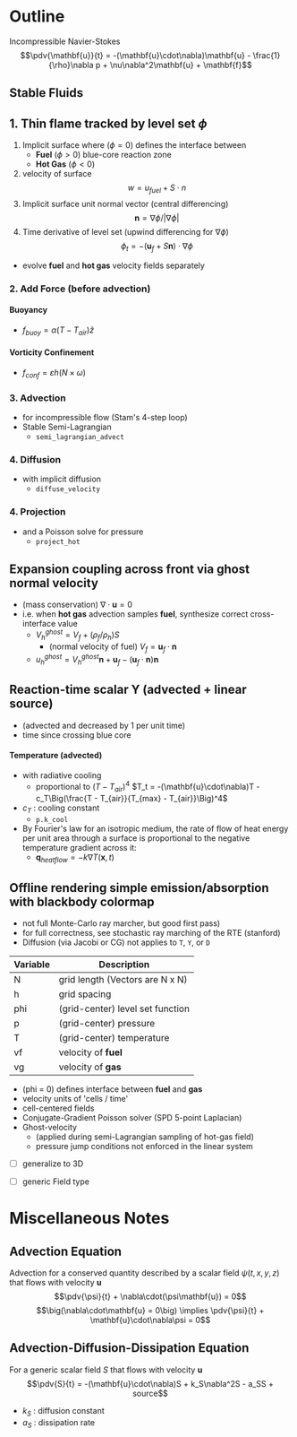 # Outline
Incompressible Navier-Stokes
$$\pdv{\mathbf{u}}{t} = -(\mathbf{u}\cdot\nabla)\mathbf{u} - \frac{1}{\rho}\nabla p + \nu\nabla^2\mathbf{u} + \mathbf{f}$$
## Stable Fluids
## 1. **Thin flame** tracked by **level set** $\phi$
1. Implicit surface where ($\phi=0$) defines the interface between
	- **Fuel** ($\phi>0$) blue-core reaction zone
	- **Hot Gas** ($\phi<0$)
2. velocity of surface
$$w = u_{fuel} + S\cdot n$$
3. Implicit surface unit normal vector (central differencing)
$$\mathbf{n} = \nabla\phi/|\nabla\phi|$$
4. Time derivative of level set (upwind differencing for $\nabla\phi$)
$$\phi_t = -(\mathbf{u}_f + S\mathbf{n})\cdot\nabla\phi$$
- evolve **fuel** and **hot gas** velocity fields separately
### 2. **Add Force** (before advection)
#### Buoyancy
- $f_{buoy} = \alpha(T - T_{air})\hat{z}$
#### Vorticity Confinement
- $f_{conf} = \varepsilon h(N\times \omega)$ 
### 3. **Advection**
- for incompressible flow (Stam's 4-step loop)
- Stable Semi-Lagrangian
	- `semi_lagrangian_advect`
### 4. **Diffusion**
- with implicit diffusion
	- `diffuse_velocity`
### 4. **Projection**
- and a Poisson solve for pressure
	- `project_hot`
## **Expansion coupling** across front via **ghost normal velocity** 
- (mass conservation) $\nabla\cdot\mathbf{u}=0$
- i.e. when **hot gas** advection samples **fuel**, synthesize correct cross-interface value
	- $V_h^{ghost} = V_f + (\rho_f/\rho_h)S$
		- (normal velocity of fuel) $V_f = \mathbf{u}_f\cdot\mathbf{n}$
	- $u_h^{ghost} = V_h^{ghost}\mathbf{n} + \mathbf{u}_f - (\mathbf{u}_f\cdot\mathbf{n})\mathbf{n}$
## **Reaction-time scalar Y** (advected + linear source)
- (advected and decreased by 1 per unit time)
- time since crossing blue core
#### **Temperature** (advected) 
- with radiative cooling 
	- proportional to $(T - T_{air})^4$
$T_t = -(\mathbf{u}\cdot\nabla)T - c_T\Big(\frac{T - T_{air}}{T_{max} - T_{air}}\Big)^4$
- $c_T$  :  cooling constant
	- `p.k_cool`
- By Fourier's law for an isotropic medium, the rate of flow of heat energy per unit area through a surface is proportional to the negative temperature gradient across it:
	- $\mathbf{q}_{heat flow}  = -k\nabla T(\mathbf{x}, t)$
## **Offline rendering** simple emission/absorption with blackbody colormap
- not full Monte-Carlo ray marcher, but good first pass)
- for full correctness, see stochastic ray marching of the RTE (stanford)
- Diffusion (via Jacobi or CG) not applies to `T`, `Y`, or `D`

| Variable | Description                      |
| -------- | -------------------------------- |
| N        | grid length (Vectors are N x N)  |
| h        | grid spacing                     |
| phi      | (grid-center) level set function |
| p        | (grid-center) pressure           |
| T        | (grid-center) temperature        |
| vf       | velocity of **fuel**             |
| vg       | velocity of **gas**              |
- (phi = 0) defines interface between **fuel** and **gas**
- velocity units of 'cells / time'
- cell-centered fields
- Conjugate-Gradient Poisson solver (SPD 5-point Laplacian)
- Ghost-velocity
	- (applied during semi-Lagrangian sampling of hot-gas field)
	- pressure jump conditions not enforced in the linear system

- [ ] generalize to 3D
- [ ] generic Field type


# Miscellaneous Notes
## Advection Equation
Advection for a conserved quantity described by a scalar field $\psi(t, x, y, z)$ that flows with velocity $\mathbf{u}$
$$\pdv{\psi}{t} + \nabla\cdot(\psi\mathbf{u}) = 0$$
$$\big(\nabla\cdot\mathbf{u} = 0\big) \implies \pdv{\psi}{t} + \mathbf{u}\cdot\nabla\psi = 0$$
## Advection-Diffusion-Dissipation Equation
For a generic scalar field $S$ that flows with velocity $\mathbf{u}$
$$\pdv{S}{t} = -(\mathbf{u}\cdot\nabla)S + k_S\nabla^2S - a_SS + source$$
- $k_S$  :  diffusion constant
- $a_S$  :  dissipation rate
